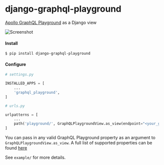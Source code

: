 # django-graphql-playground

[Apollo GraphQL Playground](https://github.com/prisma/graphql-playground) as a Django view

![Screenshot](https://cl.ly/46a5bdd1b6bf/Image%2525202019-01-10%252520at%2525205.32.57%252520PM.png)

#### Install
`$ pip install django-graphql-playground`

#### Configure 

```python
# settings.py

INSTALLED_APPS = [
    ...
    'graphql_playground',
]
```

```python
# urls.py

urlpatterns = [
    ...
    path('playground/', GraphQLPlaygroundView.as_view(endpoint="<your_graphql_endpoint>")),
]
```
You can pass in any valid GraphQL Playground property as an argument to `GraphQLPlaygroundView.as_view`. A full list of supported properties can be found [here](https://github.com/prisma/graphql-playground#properties)

See `example/` for more details.

